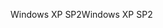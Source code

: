 <span data-ttu-id="e718f-101">Windows XP SP2</span><span class="sxs-lookup"><span data-stu-id="e718f-101">Windows XP SP2</span></span>